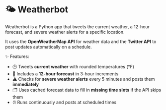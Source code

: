 # 🌤️ Weatherbot

Weatherbot is a Python app that tweets the current weather, a 12-hour forecast, and severe weather alerts for a specific location.  

It uses the **OpenWeatherMap API** for weather data and the **Twitter API** to post updates automatically on a schedule.  

✨ Features:
- 🕒 Tweets **current weather** with rounded temperatures (°F)
- 📆 Includes a **12-hour forecast** in 3-hour increments
- ⚠️ Checks for **severe weather alerts** every 5 minutes and posts them **immediately**
- 🗂 Uses cached forecast data to fill in **missing time slots** if the API skips them
- ⏰ Runs continuously and posts at scheduled times
